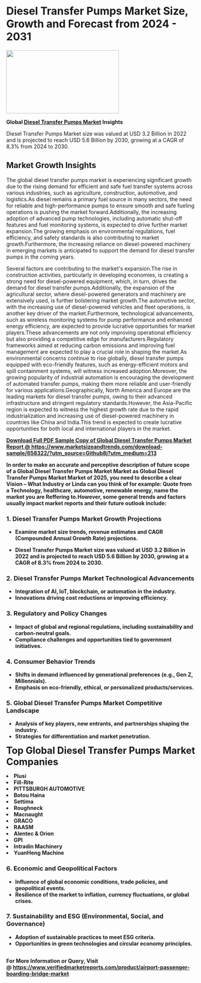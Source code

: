 <H1>Diesel Transfer Pumps Market Size, Growth and Forecast from 2024 - 2031</H1><img class="aligncenter size-medium wp-image-584254" src="https://thirdeyenews.in/wp-content/uploads/2024/09/Global-Market-Research-300x168.jpeg" alt="" width="300" height="168" /><p><strong>Global&nbsp;<a href="https://www.marketsizeandtrends.com/download-sample/658322/?utm_source=Github8j?utm_medium=213">Diesel Transfer Pumps Market</a> Insights</strong></p><p>Diesel Transfer Pumps Market size was valued at USD 3.2 Billion in 2022 and is projected to reach USD 5.6 Billion by 2030, growing at a CAGR of 8.3% from 2024 to 2030.</p><p><h2>Market Growth Insights</h2> <p>The global diesel transfer pumps market is experiencing significant growth due to the rising demand for efficient and safe fuel transfer systems across various industries, such as agriculture, construction, automotive, and logistics.As diesel remains a primary fuel source in many sectors, the need for reliable and high-performance pumps to ensure smooth and safe fueling operations is pushing the market forward.Additionally, the increasing adoption of advanced pump technologies, including automatic shut-off features and fuel monitoring systems, is expected to drive further market expansion.The growing emphasis on environmental regulations, fuel efficiency, and safety standards is also contributing to market growth.Furthermore, the increasing reliance on diesel-powered machinery in emerging markets is anticipated to support the demand for diesel transfer pumps in the coming years.</p> <p><strong><a href="#"></a></strong></p> <p>Several factors are contributing to the market's expansion.The rise in construction activities, particularly in developing economies, is creating a strong need for diesel-powered equipment, which, in turn, drives the demand for diesel transfer pumps.Additionally, the expansion of the agricultural sector, where diesel-powered generators and machinery are extensively used, is further bolstering market growth.The automotive sector, with the increasing use of diesel-powered vehicles and fleet operations, is another key driver of the market.Furthermore, technological advancements, such as wireless monitoring systems for pump performance and enhanced energy efficiency, are expected to provide lucrative opportunities for market players.These advancements are not only improving operational efficiency but also providing a competitive edge for manufacturers.Regulatory frameworks aimed at reducing carbon emissions and improving fuel management are expected to play a crucial role in shaping the market.As environmental concerns continue to rise globally, diesel transfer pumps equipped with eco-friendly features, such as energy-efficient motors and spill containment systems, will witness increased adoption.Moreover, the growing popularity of industrial automation is encouraging the development of automated transfer pumps, making them more reliable and user-friendly for various applications.Geographically, North America and Europe are the leading markets for diesel transfer pumps, owing to their advanced infrastructure and stringent regulatory standards.However, the Asia-Pacific region is expected to witness the highest growth rate due to the rapid industrialization and increasing use of diesel-powered machinery in countries like China and India.This trend is expected to create lucrative opportunities for both local and international players in the market.<p><strong><a href="#"></p><p><span class=""><strong>Download Full PDF Sample Copy of Global Diesel Transfer Pumps Market Report</strong> @ <a href="https://www.marketsizeandtrends.com/download-sample/658322/?utm_source=Github8j?utm_medium=213" target="_blank">https://www.marketsizeandtrends.com/download-sample/658322/?utm_source=Github8j?utm_medium=213</a></span></p><p>In order to make an accurate and perceptive description of future scope of a Global&nbsp;Diesel Transfer Pumps Market Market as Global&nbsp;Diesel Transfer Pumps Market Market of 2025, you need to describe a clear Vision &ndash; What Industry or Linda can you think of for example: Quote from a Technology, healthcare, automotive, renewable energy, name the market you are Reffering to.However, some general trends and factors usually impact market reports and their future outlook include:</p><h3>1.&nbsp;<strong>Diesel Transfer Pumps Market Growth Projections</strong></h3><ul><li>Examine market size trends, revenue estimates and CAGR (Compounded Annual Growth Rate) projections.</li><li><p>Diesel Transfer Pumps Market size was valued at USD 3.2 Billion in 2022 and is projected to reach USD 5.6 Billion by 2030, growing at a CAGR of 8.3% from 2024 to 2030.</p></li></ul><h3>2.&nbsp;<strong>Diesel Transfer Pumps Market Technological Advancements</strong></h3><ul><li>Integration of AI, IoT, blockchain, or automation in the industry.</li><li>Innovations driving cost reductions or improving efficiency.</li></ul><h3>3.&nbsp;<strong>Regulatory and Policy Changes</strong></h3><ul><li>Impact of global and regional regulations, including sustainability and carbon-neutral goals.</li><li>Compliance challenges and opportunities tied to government initiatives.</li></ul><h3>4.&nbsp;<strong>Consumer Behavior Trends</strong></h3><ul><li>Shifts in demand influenced by generational preferences (e.g., Gen Z, Millennials).</li><li>Emphasis on eco-friendly, ethical, or personalized products/services.</li></ul><h3>5.&nbsp;<strong>Global Diesel Transfer Pumps Market Competitive Landscape</strong></h3><ul><li>Analysis of key players, new entrants, and partnerships shaping the industry.</li><li>Strategies for differentiation and market penetration.</li></ul><p data-pm-slice="1 1 []"><span style="color: inherit; font-family: inherit; font-size: 25px;">Top Global Diesel Transfer Pumps Market Companies</span></p><div class="" data-test-id=""><p><li>Piusi</li><li> Fill-Rite</li><li> PITTSBURGH AUTOMOTIVE</li><li> Botou Haina</li><li> Settima</li><li> Roughneck</li><li> Macnaught</li><li> GRACO</li><li> RAASM</li><li> Alentec & Orion</li><li> GPI</li><li> Intradin Machinery</li><li> YuanHeng Machine</li></p></div><h3>6.&nbsp;<strong>Economic and Geopolitical Factors</strong></h3><ul><li>Influence of global economic conditions, trade policies, and geopolitical events.</li><li>Resilience of the market to inflation, currency fluctuations, or global crises.</li></ul><h3>7.&nbsp;<strong>Sustainability and ESG (Environmental, Social, and Governance)</strong></h3><ul><li>Adoption of sustainable practices to meet ESG criteria.</li><li>Opportunities in green technologies and circular economy principles.</li></ul><h2><strong style="font-size: 14px;">For More Information or Query, Visit @&nbsp;</strong><a style="background-color: #ffffff; font-size: 14px;" href="https://www.marketsizeandtrends.com/report/diesel-transfer-pumps-market/" target="_blank">https://www.verifiedmarketreports.com/product/airport-passenger-boarding-bridge-market</a></h2>